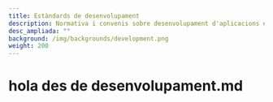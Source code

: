```yaml
---
title: Estàndards de desenvolupament
description: Normativa i convenis sobre desenvolupament d'aplicacions eines i llenguatges
desc_ampliada: ""
background: /img/backgrounds/development.png
weight: 200
---
```

# hola des de desenvolupament.md
